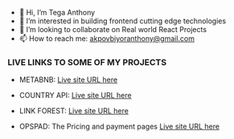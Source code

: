 - 👋 Hi, I’m Tega Anthony
- 👀 I’m interested in building frontend cutting edge technologies
- 💞️ I’m looking to collaborate on Real world React Projects
- 📫 How to reach me: akpovbiyoranthony@gmail.com

### LIVE LINKS TO SOME OF MY PROJECTS

- METABNB: [Live site URL here](https://hng-metabnb.vercel.app/)

- COUNTRY API: [Live site URL here](https://restcountry-api-v3.netlify.app/)

- LINK FOREST: [Live site URL here](http://linkforest-three.vercel.app/)

- OPSPAD: The Pricing and payment pages [Live site URL here](https://opspad.hng.tech/)
<!---
heytega/heytega is a ✨ special ✨ repository because its `README.md` (this file) appears on your GitHub profile.
You can click the Preview link to take a look at your changes.
--->
